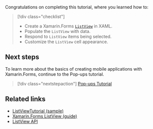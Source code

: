 Congratulations on completing this tutorial, where you learned how to:

> [!div class="checklist"]
> - Create a Xamarin.Forms [`ListView`](xref:Xamarin.Forms.ListView) in XAML.
> - Populate the `ListView` with data.
> - Respond to `ListView` items being selected.
> - Customize the `ListView` cell appearance.

## Next steps

To learn more about the basics of creating mobile applications with Xamarin.Forms, continue to the Pop-ups tutorial.

> [!div class="nextstepaction"]
> [Pop-ups Tutorial](~/get-started/tutorials/pop-ups/index.yml)

## Related links

- [ListViewTutorial (sample)](https://developer.xamarin.com/samples/xamarin-forms/GetStarted/Tutorials/ListViewTutorial)
- [Xamarin.Forms ListView (guide)](~/xamarin-forms/user-interface/listview/index.md)
- [ListView API](xref:Xamarin.Forms.ListView)
